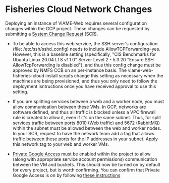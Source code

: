 # Fisheries Cloud Network Changes

Deploying an instance of VIAME-Web requires several configuration changes within the GCP project. These changes can be requested by submitting a [System Change Request](https://docs.google.com/forms/d/e/1FAIpQLSdafnuc7bxEIFkXrPpHkwgy1VxoiGEkMVkZjbMe1DdMYJ9THw/viewform) (SCR). 

* To be able to access this web service, the SSH server's configuration (file: /etc/ssh/sshd_config) needs to include AllowTCPForwarding=yes. However, this is a baseline setting (specifically, "CIS Benchmarks for Ubuntu Linux 20.04 LTS v1.1.0" Server Level 2 - 5.3.20 "Ensure SSH AllowTcpForwarding is disabled"), and thus this config change must be approved by NMFS CCB on an per-instance basis. The viame-web-fisheries-cloud install scripts change this setting as necessary when the machines are being provisioned, and thus you only need to follow the deployment isntructions once you have received approval to use this setting.

* If you are splitting services between a web and a worker node, you must allow communication between these VMs. In GCP, networks are software defined, and thus all traffic is blocked unless a VPC firewall rule is created to allow it, even if it's on the same subnet. Thus, for split services traffic between ports 8010 (Web traffic) and 5672 (RabbitMQ) within the subnet must be allowed between the web and worker nodes. In your SCR, request to have the network team add a tag that allows traffic between these ports for the IP addresses in your subnet. Apply this network tag to your web and worker VMs.

* [Private Google Access](https://cloud.google.com/vpc/docs/configure-private-google-access) must be enabled within the project to allow (along with appropriate service account permissions) communication between the VM and buckets. This should now be turned on by default for every project, but is worth confirming. You can confirm that Private Google Access is on by following [these instructions](https://cloud.google.com/vpc/docs/configure-private-google-access#enabling-pga)
